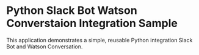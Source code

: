 # Python Slack Bot Watson Converstaion Integration Sample

This application demonstrates a simple, reusable Python integration Slack Bot and Watson Conversation.



